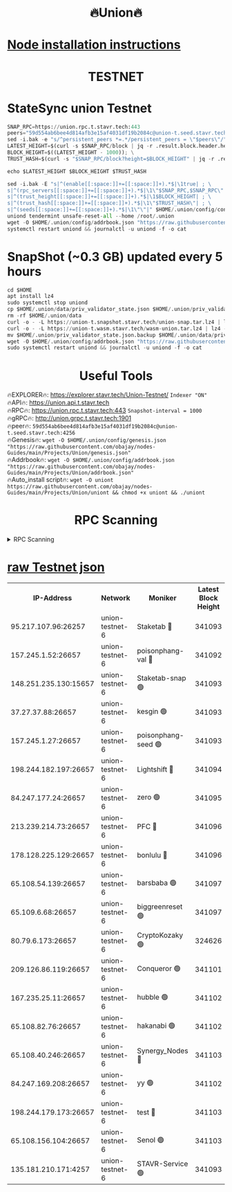 <h1 align="center"> 🔥Union🔥</h1>

[Node installation instructions](https://github.com/obajay/nodes-Guides/tree/main/Projects/Union)
=

<h1 align="center"> TESTNET</h1>

# StateSync union Testnet
```python
SNAP_RPC=https://union.rpc.t.stavr.tech:443
peers="59d554ab6bee4d814afb3e15af4031df19b2084c@union-t.seed.stavr.tech:4256"
sed -i.bak -e "s/^persistent_peers *=.*/persistent_peers = \"$peers\"/" $HOME/.union/config/config.toml
LATEST_HEIGHT=$(curl -s $SNAP_RPC/block | jq -r .result.block.header.height); \
BLOCK_HEIGHT=$((LATEST_HEIGHT - 1000)); \
TRUST_HASH=$(curl -s "$SNAP_RPC/block?height=$BLOCK_HEIGHT" | jq -r .result.block_id.hash)

echo $LATEST_HEIGHT $BLOCK_HEIGHT $TRUST_HASH

sed -i.bak -E "s|^(enable[[:space:]]+=[[:space:]]+).*$|\1true| ; \
s|^(rpc_servers[[:space:]]+=[[:space:]]+).*$|\1\"$SNAP_RPC,$SNAP_RPC\"| ; \
s|^(trust_height[[:space:]]+=[[:space:]]+).*$|\1$BLOCK_HEIGHT| ; \
s|^(trust_hash[[:space:]]+=[[:space:]]+).*$|\1\"$TRUST_HASH\"| ; \
s|^(seeds[[:space:]]+=[[:space:]]+).*$|\1\"\"|" $HOME/.union/config/config.toml
uniond tendermint unsafe-reset-all --home /root/.union
wget -O $HOME/.union/config/addrbook.json "https://raw.githubusercontent.com/obajay/nodes-Guides/main/Projects/Union/addrbook.json"
systemctl restart uniond && journalctl -u uniond -f -o cat
```
# SnapShot (~0.3 GB) updated every 5 hours
```python
cd $HOME
apt install lz4
sudo systemctl stop uniond
cp $HOME/.union/data/priv_validator_state.json $HOME/.union/priv_validator_state.json.backup
rm -rf $HOME/.union/data
curl -o - -L https://union-t.snapshot.stavr.tech/union-snap.tar.lz4 | lz4 -c -d - | tar -x -C $HOME/.union --strip-components 2
curl -o - -L https://union-t.wasm.stavr.tech/wasm-union.tar.lz4 | lz4 -c -d - | tar -x -C $HOME/.union --strip-components 2
mv $HOME/.union/priv_validator_state.json.backup $HOME/.union/data/priv_validator_state.json
wget -O $HOME/.union/config/addrbook.json "https://raw.githubusercontent.com/obajay/nodes-Guides/main/Projects/Union/addrbook.json"
sudo systemctl restart uniond && journalctl -u uniond -f -o cat
```
 <h1 align="center"> Useful Tools</h1>
 
🔥EXPLORER🔥: https://explorer.stavr.tech/Union-Testnet/        `Indexer "ON"` \
🔥API🔥:      https://union.api.t.stavr.tech \
🔥RPC🔥:      https://union.rpc.t.stavr.tech:443              `Snapshot-interval = 1000` \
🔥gRPC🔥:     http://union.grpc.t.stavr.tech:1901 \
🔥peer🔥:     `59d554ab6bee4d814afb3e15af4031df19b2084c@union-t.seed.stavr.tech:4256` \
🔥Genesis🔥:     `wget -O $HOME/.union/config/genesis.json "https://raw.githubusercontent.com/obajay/nodes-Guides/main/Projects/Union/genesis.json"` \
🔥Addrbook🔥: ```wget -O $HOME/.union/config/addrbook.json "https://raw.githubusercontent.com/obajay/nodes-Guides/main/Projects/Union/addrbook.json"``` \
🔥Auto_install script🔥:  `wget -O uniont https://raw.githubusercontent.com/obajay/nodes-Guides/main/Projects/Union/uniont && chmod +x uniont && ./uniont`

<h1 align="center"> RPC Scanning</h1>

<details>
<summary>RPC Scanning</summary>

<h2 align="center"> We scan nodes in real time every 4 hours. And we provide the final result of RPC endpoints.
We cannot influence the operation of these nodes in any way. </h2>


```python
If Voting Power is higher than 0 --> then the Node is a validator of the network and may be subject to attack and be a potential threat to the chain.
```
```python
We marked such validators with a red symbol
```

</details>

[raw Testnet json](https://rpc-check.uniont.stavr.tech/uniont/rpc-uniont-result.json)
=



<table><tr><th>IP-Address</th><th>Network</th><th>Moniker</th><th>Latest Block Height</th><th>Earliest Block Height</th><th>Catching Up</th><th>Tx Index</th><th>Voting Power</th><th>Scan Time</th></tr><tr><td>95.217.107.96:26257</td><td>union-testnet-6</td><td>Staketab 🔴</td><td>341093</td><td>1</td><td>False</td><td>on</td><td>1000002</td><td>2024-03-07T13:45:58.445937407UTC</td></tr><tr><td>157.245.1.52:26657</td><td>union-testnet-6</td><td>poisonphang-val 🔴</td><td>341092</td><td>1</td><td>False</td><td>on</td><td>1000000</td><td>2024-03-07T13:45:59.038371795UTC</td></tr><tr><td>148.251.235.130:15657</td><td>union-testnet-6</td><td>Staketab-snap 🟢</td><td>341093</td><td>1</td><td>False</td><td>on</td><td>0</td><td>2024-03-07T13:45:59.571697399UTC</td></tr><tr><td>37.27.37.88:26657</td><td>union-testnet-6</td><td>kesgin 🟢</td><td>341093</td><td>1</td><td>False</td><td>on</td><td>0</td><td>2024-03-07T13:45:59.887571877UTC</td></tr><tr><td>157.245.1.27:26657</td><td>union-testnet-6</td><td>poisonphang-seed 🟢</td><td>341093</td><td>1</td><td>False</td><td>on</td><td>0</td><td>2024-03-07T13:46:05.162990187UTC</td></tr><tr><td>198.244.182.197:26657</td><td>union-testnet-6</td><td>Lightshift 🔴</td><td>341094</td><td>1</td><td>False</td><td>on</td><td>1000000</td><td>2024-03-07T13:46:07.507745895UTC</td></tr><tr><td>84.247.177.24:26657</td><td>union-testnet-6</td><td>zero 🟢</td><td>341095</td><td>1</td><td>False</td><td>on</td><td>0</td><td>2024-03-07T13:46:16.568238292UTC</td></tr><tr><td>213.239.214.73:26657</td><td>union-testnet-6</td><td>PFC 🔴</td><td>341096</td><td>1</td><td>False</td><td>on</td><td>1000001</td><td>2024-03-07T13:46:20.838158377UTC</td></tr><tr><td>178.128.225.129:26657</td><td>union-testnet-6</td><td>bonlulu 🔴</td><td>341096</td><td>1</td><td>False</td><td>on</td><td>1000000</td><td>2024-03-07T13:46:21.490983830UTC</td></tr><tr><td>65.108.54.139:26657</td><td>union-testnet-6</td><td>barsbaba 🟢</td><td>341097</td><td>1</td><td>False</td><td>on</td><td>0</td><td>2024-03-07T13:46:21.800796822UTC</td></tr><tr><td>65.109.6.68:26657</td><td>union-testnet-6</td><td>biggreenreset 🟢</td><td>341097</td><td>1</td><td>False</td><td>on</td><td>0</td><td>2024-03-07T13:46:24.143764488UTC</td></tr><tr><td>80.79.6.173:26657</td><td>union-testnet-6</td><td>CryptoKozaky 🟢</td><td>324626</td><td>1</td><td>False</td><td>on</td><td>0</td><td>2024-03-07T13:46:26.727334284UTC</td></tr><tr><td>209.126.86.119:26657</td><td>union-testnet-6</td><td>Conqueror 🟢</td><td>341101</td><td>1</td><td>False</td><td>on</td><td>0</td><td>2024-03-07T13:46:45.717522344UTC</td></tr><tr><td>167.235.25.11:26657</td><td>union-testnet-6</td><td>hubble 🟢</td><td>341102</td><td>1</td><td>False</td><td>on</td><td>0</td><td>2024-03-07T13:46:52.089601589UTC</td></tr><tr><td>65.108.82.76:26657</td><td>union-testnet-6</td><td>hakanabi 🟢</td><td>341102</td><td>1</td><td>False</td><td>on</td><td>0</td><td>2024-03-07T13:46:52.396216028UTC</td></tr><tr><td>65.108.40.246:26657</td><td>union-testnet-6</td><td>Synergy_Nodes 🔴</td><td>341103</td><td>1</td><td>False</td><td>on</td><td>1000001</td><td>2024-03-07T13:46:58.818853710UTC</td></tr><tr><td>84.247.169.208:26657</td><td>union-testnet-6</td><td>yy 🟢</td><td>341102</td><td>1</td><td>False</td><td>on</td><td>0</td><td>2024-03-07T13:46:59.247571146UTC</td></tr><tr><td>198.244.179.173:26657</td><td>union-testnet-6</td><td>test 🔴</td><td>341103</td><td>1</td><td>False</td><td>on</td><td>1</td><td>2024-03-07T13:47:01.574513291UTC</td></tr><tr><td>65.108.156.104:26657</td><td>union-testnet-6</td><td>Senol 🟢</td><td>341103</td><td>1</td><td>False</td><td>on</td><td>0</td><td>2024-03-07T13:47:02.236029677UTC</td></tr><tr><td>135.181.210.171:4257</td><td>union-testnet-6</td><td>STAVR-Service 🟢</td><td>341093</td><td>340001</td><td>False</td><td>on</td><td>0</td><td>2024-03-07T13:45:59.337046017UTC</td></tr></table>
